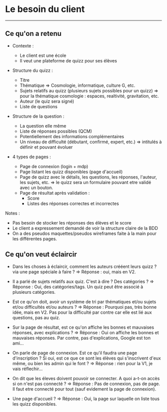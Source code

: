 # Le besoin du client

---

## Ce qu'on a retenu

- Contexte :
    - Le client est une école
    - Il veut une plateforme de quizz pour ses élèves

- Structure du quizz :
    - Titre
    - Thématique => Cosmologie, informatique, culture G, etc.
    - Sujets relatifs au quizz (plusieurs sujets possibles pour un quizz) => pour la thématique cosmologie : espaces, realtivité, gravitation, etc.
    - Auteur (le quiz sera signé)
    - Liste de questions

- Structure de la question :
    - La question elle même
    - Liste de réponses possibles (QCM)
    - Potentiellement des informations complémentaires
    - Un niveau de difficulté (débutant, confirmé, expert, etc.) => intitulés à définir et pouvant évoluer

- 4 types de pages :
    - Page de connexion (login + mdp)
    - Page listant les quizz disponibles (page d'accueil)
    - Page de quizz avec le détails, les questions, les réponses, l'auteur, les sujets, etc. => le quizz sera un formulaire pouvant etre validé avec un bouton.
    - Page de résultat après validation :
        - Score
        - Listes des réponses correctes et incorrectes

Notes : 
- Pas besoin de stocker les réponses des élèves et le score
- Le client a expressement demandé de voir la structure claire de la BDD
- On a des pseudos maquettes/pseudos wireframes faite à la main pour les différentes pages.

## Ce qu'on veut éclaircir

- Dans les choses à éclaircir, comment les auteurs crééent leurs quizz ? via une page spéciale à faire ?
    => Réponse : oui, mais en V2.

- Il a parlé de sujets relatifs aux quiz. C'est à dire ? Des catégories ?
    => Réponse : Oui, des catégories/tags. Un quiz peut être associé à plusieurs catégories.

- Est ce qu'on doit, avoir un système de tri par thématiques et/ou sujets et/ou difficultés et/ou auteurs ?
    => Réponse : Pourquoi pas, très bonne idée, mais en V2. Pas pour la difficulté par contre car elle est lié aux questions, pas au quiz.

- Sur la page de résultat, est ce qu'on affiche les bonnes et mauvaises réponses, avec explications ?
    => Réponse : Oui on affiche les bonnes et mauvaises réponses. Par contre, pas d'explications, Google est ton ami...

- On parle de page de connexion. Est ce qu'il faudra une page d'inscription ? Si oui, est ce que ce sont les élèves qui s'inscrivent d'eux même, ou bien les admin qui le font ?
    => Réponse : rien pour la V1, je vais réflechir...

- On dit que les éleves doivent pouvoir se connecter. A quoi a-t-on accès si on n'est pas connecté ?
    => Réponse : Pas de connexion, pas de page. Il faut etre connecté pour tout (sauf evidement la page de connexion).

- Une page d'accueil ?
    => Réponse : Oui, la page sur laquelle on liste tous les quizz disponibles.
